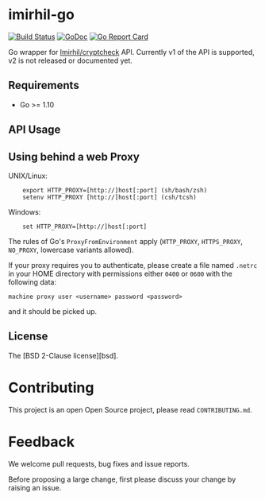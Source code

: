 imirhil-go
============

[![Build Status](https://travis-ci.org/keltia/imirhil-go.svg?branch=master)](https://travis-ci.org/keltia/imirhil-go)
[![GoDoc](http://godoc.org/github.com/keltia/imirhil-go?status.svg)](http://godoc.org/github.com/keltia/imirhil-go)
[![Go Report Card](https://goreportcard.com/badge/github.com/keltia/imirhil-go)](https://goreportcard.com/report/github.com/keltia/imirhil-go)

Go wrapper for [Imirhil/cryptcheck](https://tls.imirhil.fr/) API.  Currently v1 of the API is supported, v2 is not released or documented yet.

## Requirements

* Go >= 1.10

## API Usage


## Using behind a web Proxy

UNIX/Linux:

```
    export HTTP_PROXY=[http://]host[:port] (sh/bash/zsh)
    setenv HTTP_PROXY [http://]host[:port] (csh/tcsh)
```

Windows:

```
    set HTTP_PROXY=[http://]host[:port]
```

The rules of Go's `ProxyFromEnvironment` apply (`HTTP_PROXY`, `HTTPS_PROXY`, `NO_PROXY`, lowercase variants allowed).

If your proxy requires you to authenticate, please create a file named `.netrc` in your HOME directory with permissions either `0400` or `0600` with the following data:

    machine proxy user <username> password <password>
    
and it should be picked up.

## License

The [BSD 2-Clause license][bsd].

# Contributing

This project is an open Open Source project, please read `CONTRIBUTING.md`.

# Feedback

We welcome pull requests, bug fixes and issue reports.

Before proposing a large change, first please discuss your change by raising an issue.
